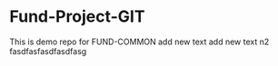 # Fund-Project-GIT
This is demo repo for FUND-COMMON
add new text
add new text n2
fasdfasfasdfasdfasg